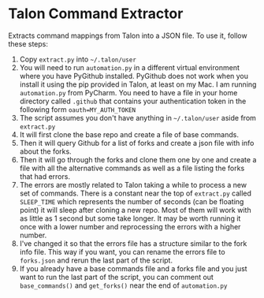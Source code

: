 # Talon Command Extractor
Extracts command mappings from Talon into a JSON file. To use it, follow these steps:
1. Copy `extract.py` into `~/.talon/user`
2. You will need to run `automation.py` in a different virtual environment where you have PyGithub installed. PyGithub does not work when you install it using the pip provided in Talon, at least on my Mac. I am running `automation.py` from PyCharm. You need to have a file in your home directory called `.github` that contains your authentication token in the following form `oauth=MY_AUTH_TOKEN`
3. The script assumes you don't have anything in `~/.talon/user` aside from `extract.py`
4. It will first clone the base repo and create a file of base commands.
5. Then it will query Github for a list of forks and create a json file with info about the forks.
6. Then it will go through the forks and clone them one by one and create a file with all the alternative commands as well as a file listing the forks that had errors.
7. The errors are mostly related to Talon taking a while to process a new set of commands. There is a constant near the top of `extract.py` called `SLEEP_TIME` which represents the number of seconds (can be floating point) it will sleep after cloning a new repo. Most of them will work with as little as 1 second but some take longer. It may be worth running it once with a lower number and reprocessing the errors with a higher number.
8. I've changed it so that the errors file has a structure similar to the fork info file. This way if you want, you can rename the errors file to `forks.json` and rerun the last part of the script.
9. If you already have a base commands file and a forks file and you just want to run the last part of the script, you can comment out `base_commands()` and `get_forks()` near the end of `automation.py`
